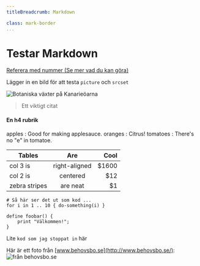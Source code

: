 ```yaml
---
titleBreadcrumb: Markdown

class: mark-border
...
```



Testar Markdown
==============================================
[Referera med nummer (Se mer vad du kan göra)][1]

Lägger in en bild för att testa `picture` och `srcset`

<picture>
    <!-- 16:9 crop -->
    <source
        media="(min-width: 36em)"
        srcset="img/botanik/large/large.jpg  1920w,
                img/botanik/large/medium.jpg  960w,
                img/botanik/large/small.jpg   480w" />
    <!-- square crop -->
    <source
        srcset="img/botanik/square/large.jpg  822w,
                img/botanik/square/medium.jpg 640w,
                img/botanik/square/small.jpg  320w" />
    <img
        src="img/botanik/large/medium.jpg"
        alt="Botaniska växter på Kanarieöarna" />
</picture>

> Ett viktigt citat

#### En h4 rubrik ####

apples
  : Good for making applesauce.
oranges
  : Citrus!
tomatoes
  : There's no "e" in tomatoe.

| Tables        | Are           | Cool  |
| ------------- |:-------------:| -----:|
| col 3 is      | right-aligned | $1600 |
| col 2 is      | centered      |   $12 |
| zebra stripes | are neat      |    $1 |

    # Så här ser det ut som kod ...
    for i in 1 .. 10 { do-something(i) }

~~~
define foobar() {
    print "Välkommen!";
}
~~~

Lite `kod som jag stoppat in` här

Här är ett foto från [www.behovsbo.se](http://www.behovsbo.se/):
![från behovsbo.se](http://www.behovsbo.se/themes/images/bbbmaterial.jpg "Material")

[1]: https://github.com/adam-p/markdown-here/wiki/Markdown-Cheatsheet#links

